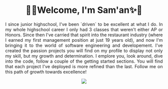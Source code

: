<div align=center>
<h1> 🎊✨Welcome, I'm Sam'an✨🎊 </h1>
  
  <p align=justify>I since junior highschool, I've been `driven` to be excellent at what I do. In my whole highschool career I only had 3 classes that weren't either AP or Honors. Since then I've carried that spirit into the restaurant industry (where I earned my first management position at just 19 years old), and now I'm bringing it to the world of software engineering and developement. I've created the passion projects you will find on my profile to display not only my skill, but my growth and determination. I emplore you, look around, dive into the code, follow a couple of the getting started sections. You will find that each project I've deployed is more refined than the last. Follow me on this path of growth towards excellence!</p>

<!-- - 👋 Hi, I’m Sam'an!
- 👀 I’m interested in all things coding
- 🌱 I’m a Software Engineer, currently looking for a new position.
- 🕸️ Check out my [website](https://www.samanhg.com), let me know what you think!
- 💞️ I’m looking to collaborate on whatever I can, feel free to reach out!
- 📫 Reach me on [LinkedIn](https://www.linkedin.com/in/saman-khaliq/) -->

<a href="#"><img src="https://github-readme-stats.vercel.app/api?username=samanhg47&hide=,issues&include_all_commits=true&count_private=true&show_icons=true&theme=great-gatsby " />  </a>

</div>
<!---
SamanKhaliq47/SamanKhaliq47 is a ✨ special ✨ repository because its `README.md` (this file) appears on your GitHub profile.
You can click the Preview link to take a look at your changes.
--->
